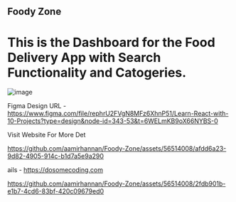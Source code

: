 
## Foody Zone

# This is the Dashboard for the Food Delivery App with Search Functionality and Catogeries.
![image](https://github.com/aamirhannan/Foody-Zone/assets/56514008/dced881a-5284-4dc7-8a83-fb80486156c2)


Figma Design URL - https://www.figma.com/file/rephrU2FVgN8MFz6XhnP51/Learn-React-with-10-Projects?type=design&node-id=343-53&t=6WELmKB9oX66NYBS-0

Visit Website For More Det

https://github.com/aamirhannan/Foody-Zone/assets/56514008/afdd6a23-9d82-4905-914c-b1d7a5e9a290

ails - https://dosomecoding.com




https://github.com/aamirhannan/Foody-Zone/assets/56514008/2fdb901b-e1b7-4cd6-83bf-420c09679ed0

